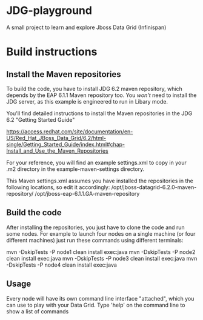 JDG-playground
==============

A small project to learn and explore Jboss Data Grid (Infinispan)

Build instructions
==================


Install the Maven repositories
------------------------------

To build the code, you have to install JDG 6.2 maven repository, which depends by the EAP 6.1.1 Maven repository too.
You *won't* need to install the JDG server, as this example is engineered to run in Libary mode.

You'll find detailed instructions to install the Maven repositories in the JDG 6.2 "Getting Started Guide"

https://access.redhat.com/site/documentation/en-US/Red_Hat_JBoss_Data_Grid/6.2/html-single/Getting_Started_Guide/index.html#chap-Install_and_Use_the_Maven_Repositories

For your reference, you will find an example settings.xml to copy in your .m2 directory in the example-maven-settings directory.

This Maven settings.xml assumes you have installed the repositories in the following locations, so edit it accordingly:
/opt/jboss-datagrid-6.2.0-maven-repository/
/opt/jboss-eap-6.1.1.GA-maven-repository

Build the code
--------------

After installing the repositories, you just have to clone the code and run some nodes.
For example to launch four nodes on a single machine (or four different machines) just run these commands using different terminals:

mvn -DskipTests -P node1 clean install exec:java
mvn -DskipTests -P node2 clean install exec:java
mvn -DskipTests -P node3 clean install exec:java
mvn -DskipTests -P node4 clean install exec:java

Usage
-----

Every node will have its own command line interface "attached", which you can use to play with your Data Grid.
Type 'help' on the command line to show a list of commands

